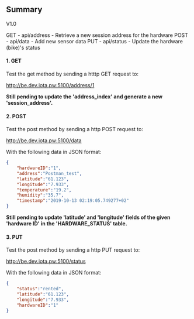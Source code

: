 Summary
----------

V1.0 

GET - api/address - Retrieve a new session address for the hardware
POST - api/data - Add new sensor data
PUT - api/status - Update the hardware (bike)'s status

#### 1. GET

Test the get method by sending a htttp GET request to:

http://be.dev.iota.pw:5100/address/1

**Still pending to update the 'address_index' and generate a new 'session_address'.**

#### 2. POST

Test the post method by sending a http POST request to:

http://be.dev.iota.pw:5100/data

With the following data in JSON format:
```json
{
	"hardwareID":"1",
	"address":"Postman_test",
	"latitude":"61.123",
	"longitude":"7.933",
	"temperature":"19.2",
	"humidity":"35.7",
	"timestamp":"2019-10-13 02:19:05.749277+02"
}
```
**Still pending to update 'latitude' and 'longitude' fields of the given 'hardware ID' in the 'HARDWARE_STATUS' table.**

#### 3. PUT

Test the post method by sending a http PUT request to:

http://be.dev.iota.pw:5100/status

With the following data in JSON format:
```json
{
	"status":"rented",
	"latitude":"61.123",
	"longitude":"7.933",
	"hardwareID":"1"
}
```